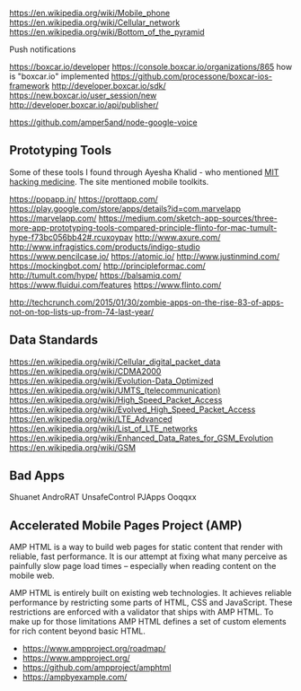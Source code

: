 
<!--
-->

https://en.wikipedia.org/wiki/Mobile_phone
https://en.wikipedia.org/wiki/Cellular_network
https://en.wikipedia.org/wiki/Bottom_of_the_pyramid

Push notifications

https://boxcar.io/developer
https://console.boxcar.io/organizations/865
how is "boxcar.io" implemented
https://github.com/processone/boxcar-ios-framework
http://developer.boxcar.io/sdk/
https://new.boxcar.io/user_session/new
http://developer.boxcar.io/api/publisher/


https://github.com/amper5and/node-google-voice

Prototyping Tools
-----------------

Some of these tools I found through Ayesha Khalid - who
mentioned
[MIT hacking medicine]( http://hackingmedicine.mit.edu/toolkits/ ).
The site mentioned mobile toolkits.

https://popapp.in/
https://prottapp.com/
https://play.google.com/store/apps/details?id=com.marvelapp
https://marvelapp.com/
https://medium.com/sketch-app-sources/three-more-app-prototyping-tools-compared-principle-flinto-for-mac-tumult-hype-f73bc056bb42#.rcuxoypav
http://www.axure.com/
http://www.infragistics.com/products/indigo-studio
https://www.pencilcase.io/
https://atomic.io/
http://www.justinmind.com/
https://mockingbot.com/
http://principleformac.com/
http://tumult.com/hype/
https://balsamiq.com/
https://www.fluidui.com/features
https://www.flinto.com/


http://techcrunch.com/2015/01/30/zombie-apps-on-the-rise-83-of-apps-not-on-top-lists-up-from-74-last-year/

Data Standards
--------------

https://en.wikipedia.org/wiki/Cellular_digital_packet_data
https://en.wikipedia.org/wiki/CDMA2000
https://en.wikipedia.org/wiki/Evolution-Data_Optimized
https://en.wikipedia.org/wiki/UMTS_(telecommunication)
https://en.wikipedia.org/wiki/High_Speed_Packet_Access
https://en.wikipedia.org/wiki/Evolved_High_Speed_Packet_Access
https://en.wikipedia.org/wiki/LTE_Advanced
https://en.wikipedia.org/wiki/List_of_LTE_networks
https://en.wikipedia.org/wiki/Enhanced_Data_Rates_for_GSM_Evolution
https://en.wikipedia.org/wiki/GSM

Bad Apps
---------

Shuanet
AndroRAT
UnsafeControl
PJApps
Ooqqxx

Accelerated Mobile Pages Project (AMP)
-------------------------

AMP HTML is a way to build web pages for static content that render
with reliable, fast performance. It is our attempt at fixing what
many perceive as painfully slow page load times – especially when
reading content on the mobile web.

AMP HTML is entirely built on existing web technologies. It achieves
reliable performance by restricting some parts of HTML, CSS and
JavaScript. These restrictions are enforced with a validator that
ships with AMP HTML. To make up for those limitations AMP HTML
defines a set of custom elements for rich content beyond basic HTML.

 * https://www.ampproject.org/roadmap/
 * https://www.ampproject.org/
 * https://github.com/ampproject/amphtml
 * https://ampbyexample.com/

<!-- vim: set autoindent expandtab sw=4 syntax=markdown: -->
